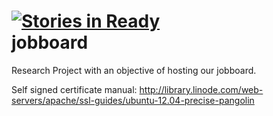 [![Stories in Ready](https://badge.waffle.io/amsterdamphp/job-board.png?label=ready)](https://waffle.io/amsterdamphp/job-board)  
jobboard
========

Research Project with an objective of hosting our jobboard.


Self signed certificate manual:
http://library.linode.com/web-servers/apache/ssl-guides/ubuntu-12.04-precise-pangolin
